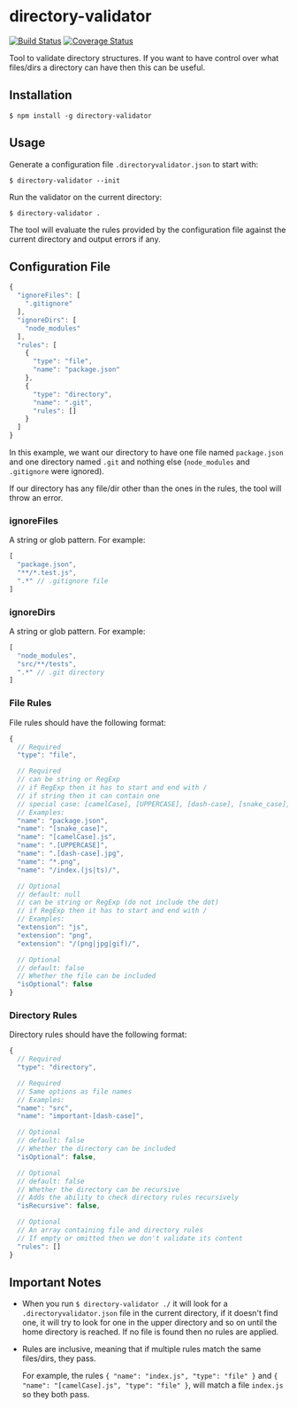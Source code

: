 # directory-validator

[![Build Status](https://travis-ci.org/erwingo/directory-validator.svg?branch=master)](https://travis-ci.org/erwingo/directory-validator)
[![Coverage Status](https://coveralls.io/repos/github/erwingo/directory-validator/badge.svg?branch=master)](https://coveralls.io/github/erwingo/directory-validator?branch=master)

Tool to validate directory structures.
If you want to have control over what files/dirs a directory can have then this can be useful.

## Installation

```
$ npm install -g directory-validator
```

## Usage

Generate a configuration file `.directoryvalidator.json` to start with:
```
$ directory-validator --init
```

Run the validator on the current directory:
```
$ directory-validator .
```

The tool will evaluate the rules provided by the configuration file against the current directory and output errors if any.

## Configuration File

```javascript
{
  "ignoreFiles": [
    ".gitignore"
  ],
  "ignoreDirs": [
    "node_modules"
  ],
  "rules": [
    {
      "type": "file",
      "name": "package.json"
    },
    {
      "type": "directory",
      "name": ".git",
      "rules": []
    }
  ]
}
```

In this example, we want our directory to have one file named `package.json` and one directory named `.git` and nothing else (`node_modules` and `.gitignore` were ignored).

If our directory has any file/dir other than the ones in the rules, the tool will throw an error.


### ignoreFiles

A string or glob pattern. For example:

```javascript
[
  "package.json",
  "**/*.test.js",
  ".*" // .gitignore file
]
```

### ignoreDirs

A string or glob pattern. For example:

```javascript
[
  "node_modules",
  "src/**/tests",
  ".*" // .git directory
]
```

### File Rules

File rules should have the following format:

```javascript
{
  // Required
  "type": "file",

  // Required
  // can be string or RegExp
  // if RegExp then it has to start and end with /
  // if string then it can contain one
  // special case: [camelCase], [UPPERCASE], [dash-case], [snake_case], *
  // Examples:
  "name": "package.json",
  "name": "[snake_case]",
  "name": "[camelCase].js",
  "name": ".[UPPERCASE]",
  "name": ".[dash-case].jpg",
  "name": "*.png",
  "name": "/index.(js|ts)/",

  // Optional
  // default: null
  // can be string or RegExp (do not include the dot)
  // if RegExp then it has to start and end with /
  // Examples:
  "extension": "js",
  "extension": "png",
  "extension": "/(png|jpg|gif)/",

  // Optional
  // default: false
  // Whether the file can be included
  "isOptional": false
}
```

### Directory Rules

Directory rules should have the following format:

```javascript
{
  // Required
  "type": "directory",

  // Required
  // Same options as file names
  // Examples:
  "name": "src",
  "name": "important-[dash-case]",

  // Optional
  // default: false
  // Whether the directory can be included
  "isOptional": false,

  // Optional
  // default: false
  // Whether the directory can be recursive
  // Adds the ability to check directory rules recursively
  "isRecursive": false,

  // Optional
  // An array containing file and directory rules
  // If empty or omitted then we don't validate its content
  "rules": []
}
```

## Important Notes

* When you run `$ directory-validator ./` it will look for a `.directoryvalidator.json` file in the current directory, if it doesn't find one, it will try to look for one in the upper directory and so on until the home directory is reached. If no file is found then no rules are applied.

* Rules are inclusive, meaning that if multiple rules match the same files/dirs, they pass.

  For example, the rules `{ "name": "index.js", "type": "file" }` and `{ "name": "[camelCase].js", "type": "file" }`, will match a file `index.js` so they both pass.

